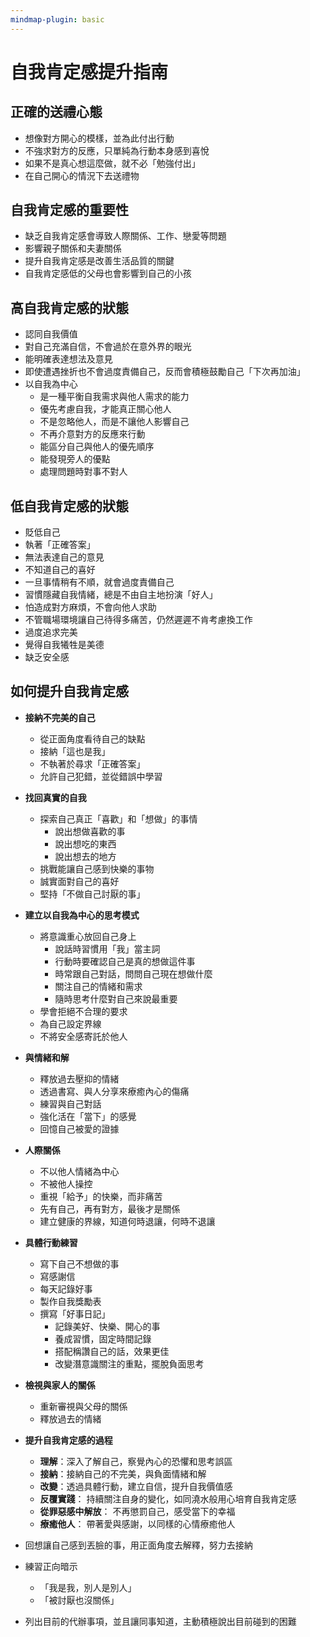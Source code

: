 ```yaml
---
mindmap-plugin: basic
---
```



# 自我肯定感提升指南

## 正確的送禮心態  
* 想像對方開心的模樣，並為此付出行動
* 不強求對方的反應，只單純為行動本身感到喜悅
* 如果不是真心想這麼做，就不必「勉強付出」
* 在自己開心的情況下去送禮物
## 自我肯定感的重要性
*  缺乏自我肯定感會導致人際關係、工作、戀愛等問題
*  影響親子關係和夫妻關係
*  提升自我肯定感是改善生活品質的關鍵
* 自我肯定感低的父母也會影響到自己的小孩
## 高自我肯定感的狀態
* 認同自我價值
* 對自己充滿自信，不會過於在意外界的眼光
* 能明確表達想法及意見
* 即使遭遇挫折也不會過度責備自己，反而會積極鼓勵自己「下次再加油」
* 以自我為中心
	* 是一種平衡自我需求與他人需求的能力
	* 優先考慮自我，才能真正關心他人
	* 不是忽略他人，而是不讓他人影響自己
	* 不再介意對方的反應來行動
	* 能區分自己與他人的優先順序
	* 能發現旁人的優點
	* 處理問題時對事不對人
## 低自我肯定感的狀態
* 貶低自己
* 執著「正確答案」
* 無法表達自己的意見
* 不知道自己的喜好
* 一旦事情稍有不順，就會過度責備自己
* 習慣隱藏自我情緒，總是不由自主地扮演「好人」
* 怕造成對方麻煩，不會向他人求助
* 不管職場環境讓自己待得多痛苦，仍然遲遲不肯考慮換工作
* 過度追求完美
* 覺得自我犧牲是美德
* 缺乏安全感
## 如何提升自我肯定感
*   **接納不完美的自己**
	*   從正面角度看待自己的缺點
	*   接納「這也是我」
	*   不執著於尋求「正確答案」
	*   允許自己犯錯，並從錯誤中學習
*   **找回真實的自我**
	*   探索自己真正「喜歡」和「想做」的事情
		* 說出想做喜歡的事
		* 說出想吃的東西
		* 說出想去的地方
	*   挑戰能讓自己感到快樂的事物
	*   誠實面對自己的喜好
	*   堅持「不做自己討厭的事」
*   **建立以自我為中心的思考模式**
	*   將意識重心放回自己身上
		* 說話時習慣用「我」當主詞
		* 行動時要確認自己是真的想做這件事
		* 時常跟自己對話，問問自己現在想做什麼
		* 關注自己的情緒和需求
		* 隨時思考什麼對自己來說最重要
	*   學會拒絕不合理的要求
	*   為自己設定界線
	*   不將安全感寄託於他人
*   **與情緒和解**
	*  釋放過去壓抑的情緒
	*  透過書寫、與人分享來療癒內心的傷痛
	*  練習與自己對話
	*  強化活在「當下」的感覺
	* 回憶自己被愛的證據
*   **人際關係**
	*   不以他人情緒為中心
	*   不被他人操控
	*   重視「給予」的快樂，而非痛苦
	*   先有自己，再有對方，最後才是關係
	*   建立健康的界線，知道何時退讓，何時不退讓
* **具體行動練習**
	* 寫下自己不想做的事
	* 寫感謝信
	* 每天記錄好事
	* 製作自我獎勵表
	* 撰寫「好事日記」
	   *  記錄美好、快樂、開心的事
	   *  養成習慣，固定時間記錄
	   *  搭配稱讚自己的話，效果更佳
	   *  改變潛意識關注的重點，擺脫負面思考
*   **檢視與家人的關係**
	*   重新審視與父母的關係
	*   釋放過去的情緒

*   **提升自我肯定感的過程**
    *   **理解**：深入了解自己，察覺內心的恐懼和思考誤區
    *  **接納**：接納自己的不完美，與負面情緒和解
    *  **改變**：透過具體行動，建立自信，提升自我價值感
    *   **反覆實踐**： 持續關注自身的變化，如同澆水般用心培育自我肯定感
    *   **從罪惡感中解放**： 不再懲罰自己，感受當下的幸福
    *   **療癒他人**： 帶著愛與感謝，以同樣的心情療癒他人
* 回想讓自己感到丟臉的事，用正面角度去解釋，努力去接納
* 練習正向暗示
	* 「我是我，別人是別人」
	* 「被討厭也沒關係」
* 列出目前的代辦事項，並且讓同事知道，主動積極說出目前碰到的困難

